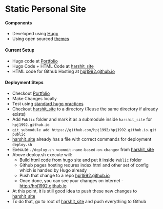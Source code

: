 # Static Personal Site

#### Components
- Developed using [Hugo](https://gohugo.io/)
- Using open sourced [themes](https://github.com/rhazdon/hugo-theme-hello-friend-ng)

#### Current Setup
- Hugo code at [Portfolio](https://github.com/hpj1992/Portfolio)
- Hugo Code + HTML Code at [harshit_site](https://github.com/hpj1992/harshit_site)
- HTML code for Github Hosting at [hpj1992.github.io](https://github.com/hpj1992/hpj1992.github.io)


#### Deployment Steps
- Checkout [Portfolio](https://github.com/hpj1992/Portfolio)
- Make Changes locally
- Test using [standard hugo practices](https://gohugo.io/getting-started/quick-start/)
- Checkout [harshit_site](https://github.com/hpj1992/harshit_site) to a directory (Reuse the same directory if already exists)
- Add `Public` folder and mark it as a submodule inside `harshit_site` for `hpj1992.github.io`
 - `git submodule add https://github.com/hpj1992/hpj1992.github.io.git public`
- [harshit_site](https://github.com/hpj1992/harshit_site) already has a file with correct commands for deployment `deploy.sh`
- Execute `./deploy.sh <commit-name-based-on-change>` from [harshit_site](https://github.com/hpj1992/harshit_site)
- Above deploy.sh execute will: 
  - Build html code from hugo site and put it inside `Public` folder
  - Github pages hosting requres index.html and other set of config which is handed by Hugo already
  - Push that change to a repo [hpj1992.github.io](https://github.com/hpj1992/hpj1992.github.io)
  - Once done, you can see your changes on internet - http://hpj1992.github.io
- At this point, it is still good idea to push these new changes to [harshit_site](https://github.com/hpj1992/harshit_site)
- To do that, go to root of [harshit_site](https://github.com/hpj1992/harshit_site) and push everything to Github
